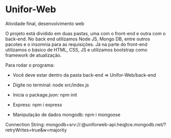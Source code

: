 # Unifor-Web
Atividade final, desenvolvimento web

O projeto está dividido em duas pastas, uma com o front-end e outra com o back-end. No back end utilizamos Node JS, Mongo DB, entre outros pacotes e o insomnia para as requisições. Já na parte do front-end utilizamos o básico de HTML, CSS, JS e utilizamos bootstrap como framework de atualização.

Para rodar o programa: 
- Você deve estar dentro da pasta back-end => Unifor-Web/back-end
- Digite no terminal: node src/index.js 

- Inicia o package.json: npm init
- Express: npm i express
- Manipulação de dados mongodb: npm i mongoose

Connection String: mongodb+srv://<username>:<password>@uniforweb-api.heqjtce.mongodb.net/?retryWrites=true&w=majority